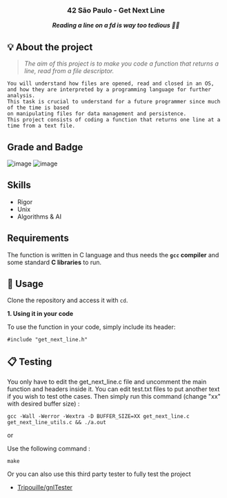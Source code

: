 <h3 align="center"> 42 São Paulo - Get Next Line </h3>


<p align="center">
	<b><i>Reading a line on a fd is way too tedious 😮‍💨 </i></b><br>
</p>


## 💡 About the project

> _The aim of this project is to make you code a function that returns a line, read from a file descriptor._

	You will understand how files are opened, read and closed in an OS,
	and how they are interpreted by a programming language for further analysis.
	This task is crucial to understand for a future programmer since much of the time is based
	on manipulating files for data management and persistence.
	This project consists of coding a function that returns one line at a time from a text file.

## Grade and Badge 
![image](https://user-images.githubusercontent.com/85964972/132257264-f92eb828-0168-46d7-aa10-15a6bf44ef6e.png)
![image](https://user-images.githubusercontent.com/85964972/132258308-4a7ceea0-b212-4a51-a300-88c9bd1706ef.png)


## Skills
* Rigor
* Unix
* Algorithms & AI 

## Requirements

The function is written in C language and thus needs the **`gcc` compiler** and some standard **C libraries** to run.

## 🧭 Usage

Clone the repository and access it with `cd`.

**1. Using it in your code**

To use the function in your code, simply include its header:

```
#include "get_next_line.h"
```


## 📋 Testing

You only have to edit the get_next_line.c file and uncomment the main function and headers inside it.
You can edit test.txt files to put another text if you wish to test othe cases.
Then simply run this command (change "xx" with desired buffer size) :

```shell
gcc -Wall -Werror -Wextra -D BUFFER_SIZE=XX get_next_line.c get_next_line_utils.c && ./a.out
```

or

Use the following command :
```
make
```

Or you can also use this third party tester to fully test the project

* [Tripouille/gnlTester](https://github.com/Tripouille/gnlTester)
